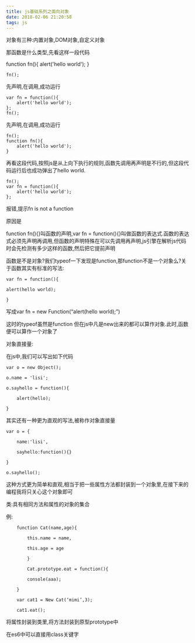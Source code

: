 ```yaml
---
title: js基础系列之面向对象
date: 2018-02-06 21:20:58
tags: js
---
```

对象有三种:内置对象,DOM对象,自定义对象

那函数是什么类型,先看这样一段代码

<!-- more -->

function fn(){
        alert('hello world');
    }
    
    fn();

先声明,在调用,成功运行

    var fn = function(){
        alert('hello world');
    };
    fn();

先声明,在调用,成功运行

    fn();
    function fn(){
        alert('hello world');
    }

再看这段代码,按照js是从上向下执行的规则,函数先调用再声明是不行的,但这段代码运行后也成功弹出了hello world.

    fn();
    var fn = function(){
        alert('hello world');
    };

报错,提示fn is not a function

原因是

function fn(){}叫函数的声明,var fn = function(){}叫做函数的表达式.函数的表达式必须先声明再调用,但函数的声明特殊在可以先调用再声明,js引擎在解析js代码时会先检测有多少这样的函数,然后把它提前声明

函数是不是对象?我们typeof一下发现是function,那function不是一个对象么?关于函数其实有标准的写法:

    var fn = function(){
    
    alert(hello world);
    
    }

写成var fn = new Function(“alert(hello world);”)

这时的typeof虽然是function 但在js中凡是new出来的都可以算作对象.此时,函数便可以算作一个对象了

对象直接量:

在js中,我们可以写出如下代码

    var o = new Object();
    
    o.name = 'lisi';
    
    o.sayhello = function(){
    
        alert(hello);
    
    }

其实还有一种更为直观的写法,被称作对象直接量

    var o = {
    
        name:'lisi',
    
        sayhello:function(){}
    
    }
    
    o.sayhello();

这种方式更为简单和直观,相当于把一些属性方法都封装到一个对象里,在接下来的编程我将只关心这个对象即可

类:具有相同方法和属性的对象的集合

例:

        function Cat(name,age){
    
            this.name = name,
            
            this.age = age
            
            }
            
            Cat.prototype.eat = function(){
            
            console(aaa);
            
        }
        
        var cat1 = New Cat(‘mimi’,3);
        
        cat1.eat();

将属性封装到类里,将方法封装到原型prototype中

在es6中可以直接用class关键字
